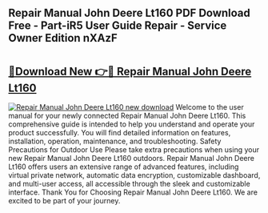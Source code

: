 ## Repair Manual John Deere Lt160 PDF Download Free - Part-iR5 User Guide Repair - Service Owner Edition nXAzF

# <h2><a href="http://bc84105.oget.top/?id=Repair+Manual+John+Deere+Lt160">🔗Download New 👉🔴 Repair Manual John Deere Lt160</a></h2>

[![Repair Manual John Deere Lt160 new download](https://i.imgur.com/5g1atiW.png)](http://bc84105.oget.top/?id=Repair+Manual+John+Deere+Lt160)
Welcome to the user manual for your newly connected Repair Manual John Deere Lt160. This comprehensive guide is intended to help you understand and operate your product successfully. You will find detailed information on features, installation, operation, maintenance, and troubleshooting. Safety Precautions for Outdoor Use Please take extra precautions when using your new Repair Manual John Deere Lt160 outdoors. Repair Manual John Deere Lt160 offers users an extensive range of advanced features, including virtual private network, automatic data encryption, customizable dashboard, and multi-user access, all accessible through the sleek and customizable interface. Thank You for Choosing Repair Manual John Deere Lt160. We are excited to be part of your journey.
